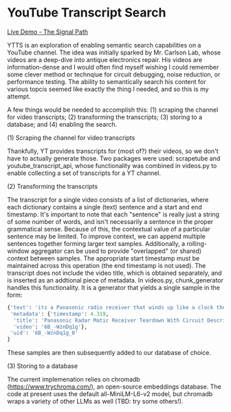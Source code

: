 # YouTube Transcript Search

[Live Demo  - The Signal Path](http://www.blankadventure.com/ytts2)

YTTS is an exploration of enabling semantic search capabilities on a YouTube channel. The idea was initially sparked by Mr. Carlson Lab, whose videos are a deep-dive into antique electronics repair. His videos are information-dense and I would often find myself wishing I could remember some clever method or technqiue for circuit debugging, noise reduction, or performance testing. The ability to semantically search his content for various topcis seemed like exactly the thing I needed, and so this is my attempt. 

A few things would be needed to accomplish this: (1) scraping the channel for video transcripts; (2) transforming the transcripts; (3) storing to a database; and (4) enabling the search.


(1) Scraping the channel for video transcripts

Thankfully, YT provides transcripts for (most of?) their videos, so we don't have to actually generate those. Two packages were used: scrapetube and youtube_transcript_api, whose functionality was combined in videos.py to enable collecting a set of transcripts for a YT channel.

(2) Transforming the transcripts

The transcript for a single video consists of a list of dictionaries, where each dictionary contains a single (text) sentence and a start and end timestamp. It's important to note that each "sentence" is really just a string of some number of words, and isn't necessarily a sentence in the proper grammatical sense. Because of this, the contextual value of a particular sentence may be limited. To improve context, we can append multiple sentences together forming larger text samples. Additionally, a rolling-window aggregator can be used to provide "overlapped" (or shared) context between samples. The appropriate start timestamp must be maintained across this operation (the end timestamp is not used). The transcript does not include the video title, which is obtained separately, and is inserted as an addtional piece of metadata. In videos.py, chunk_generator handles this functionality. It is a generator that yields a single sample in the form:

```python
{'text': 'its a Panasonic radio receiver that winds up like a clock then it searches for radio stations lets do a tear down on this Ill do a circuit description then lets fix it and see how this mechanism actually works should be a lot of fun lets get started heres the Panasonic radar mtic radio that were going to be tearing down troubleshooting and were going to',
 'metadata': {'timestamp': 4.319,
  'title': 'Panasonic Radar Matic Receiver Teardown With Circuit Description, Troubleshooing, And Resurrection!',
  'video': '6B_-WznDq1g'},
 'uid': '6B_-WznDq1g_0'
}
```

These samples are then subsequently added to our database of choice.


(3) Storing to a database

The current implemenation relies on chromadb (https://www.trychroma.com/), an open-source embeddings database. The code at present uses the default all-MiniLM-L6-v2 model, but chromadb wraps a variety of other LLMs as well (TBD: try some others!).




